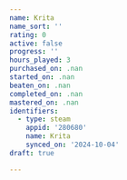 ```yaml
---
name: Krita
name_sort: ''
rating: 0
active: false
progress: ''
hours_played: 3
purchased_on: .nan
started_on: .nan
beaten_on: .nan
completed_on: .nan
mastered_on: .nan
identifiers:
  - type: steam
    appid: '280680'
    name: Krita
    synced_on: '2024-10-04'
draft: true

---
```

